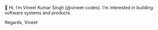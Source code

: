 👋 Hi, I’m Vineet Kumar Singh (@vineet-codes). I’m interested in building software systems and products.

Regards, Vineet 

